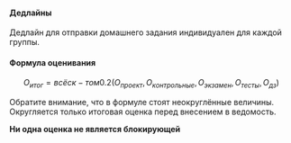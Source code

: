 <!--
#### GitHub

Для сдачи работ по курсу вам нужно завести аккаунт на <https://github.com>.
Все работы, кроме тестов будет загружаться именно туда.
Как только у вас появится аккаунт, заполните следующую форму: <{{ site.data.links.contacts.url }}>

<br>
-->

#### Дедлайны

Дедлайн для отправки домашнего задания индивидуален для каждой группы.
<!--, и, как правило, наступает в ночь перед следующим семинаром.-->

<!--
<br>

#### Как проверяются домашние работы

Домашние работы проверяются ассистентами и оцениваются по 10-балльной шкале.

- Если работа сдана после дедлайна, то ставится нулевая оценка
- Если программа **непредвиденно завершается с ошибкой**, то ставится нулевая оценка! Обязательно запускайте и проверяйте программы перед окончательной отправкой
- Если между двумя работами найдены значительные заимствования, то за обе ставится нулевая оценка, вне зависимости от времени загрузки программ, вариантов домашнего задания и групп студентов.

<br>
-->
#### Формула оценивания

$$O_{итог} = всё с к-том 0.2 (O_{проект} , O_{контрольные} , O_{экзамен} , O_{тесты} , O_{дз})$$
<!--
Где 

- $$O_{контрольные}$$ - среднее среди всех контрольных (включая контрольные по лингвистическим данным)

- $$O_{экзамен}$$ - это средняя оценка за экзамен по программированию и проект по лингвистическим данным
-->
Обратите внимание, что в формуле стоят неокруглённые величины.
Округляется только итоговая оценка перед внесением в ведомость.

**Ни одна оценка не является блокирующей**

<br>
<!--
#### Формы контроля

**Проект**

Цель проекта - научить студентов создавать программы размером до 200 строк кода.
Тема проекта выбирается студентом или дается преподавателем.
Длительность проекта - 1 календарный месяц.
Каждый студент будет защищать свой проект.

Студенты могут работать в команде до 3 человек. В таком случае оценивается вклад
каждого студента в проект.

**Контрольные работы**

На контрольной работе даются задачи подобные тем, что есть в ДЗ.
Длительность контрольной работы - одна пара.
За учебный год проходит 2 контрольных работы.

**Тесты**

Проводятся в начале пары. Длительность не более 15 минут.
Тест состоит из 5 вопросов на знание пройденных тем.
Тест проводится в виде онлайн-тестирования.

**Экзамен**

Проводится в конце года. Задачи экзамена охватывают все темы, пройденные за учебный год.

**Домашние работы**

Есть 2 варианта домашних работ: несколько простых задача на отработку темы, пройденной на семинаре;
одна задача с разными вариантами, предполагающая написание готовой программы для обработки текста.

-->

